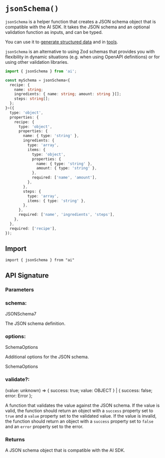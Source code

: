 # `jsonSchema()`

`jsonSchema` is a helper function that creates a JSON schema object that is compatible with the AI SDK.
It takes the JSON schema and an optional validation function as inputs, and can be typed.

You can use it to [generate structured data](../../ai-sdk-core/generating-structured-data.md) and in [tools](../../ai-sdk-core/tools-and-tool-calling.md).

`jsonSchema` is an alternative to using Zod schemas that provides you with flexibility in dynamic situations
(e.g. when using OpenAPI definitions) or for using other validation libraries.

```ts
import { jsonSchema } from 'ai';

const mySchema = jsonSchema<{
  recipe: {
    name: string;
    ingredients: { name: string; amount: string }[];
    steps: string[];
  };
}>({
  type: 'object',
  properties: {
    recipe: {
      type: 'object',
      properties: {
        name: { type: 'string' },
        ingredients: {
          type: 'array',
          items: {
            type: 'object',
            properties: {
              name: { type: 'string' },
              amount: { type: 'string' },
            },
            required: ['name', 'amount'],
          },
        },
        steps: {
          type: 'array',
          items: { type: 'string' },
        },
      },
      required: ['name', 'ingredients', 'steps'],
    },
  },
  required: ['recipe'],
});
```

## Import

```
import { jsonSchema } from "ai"
```

## API Signature

### Parameters

### schema:

JSONSchema7

The JSON schema definition.

### options:

SchemaOptions

Additional options for the JSON schema.

SchemaOptions

### validate?:

(value: unknown) => { success: true; value: OBJECT } | { success: false; error: Error };

A function that validates the value against the JSON schema. If the value is valid, the function should return an object with a `success` property set to `true` and a `value` property set to the validated value. If the value is invalid, the function should return an object with a `success` property set to `false` and an `error` property set to the error.

### Returns

A JSON schema object that is compatible with the AI SDK.
